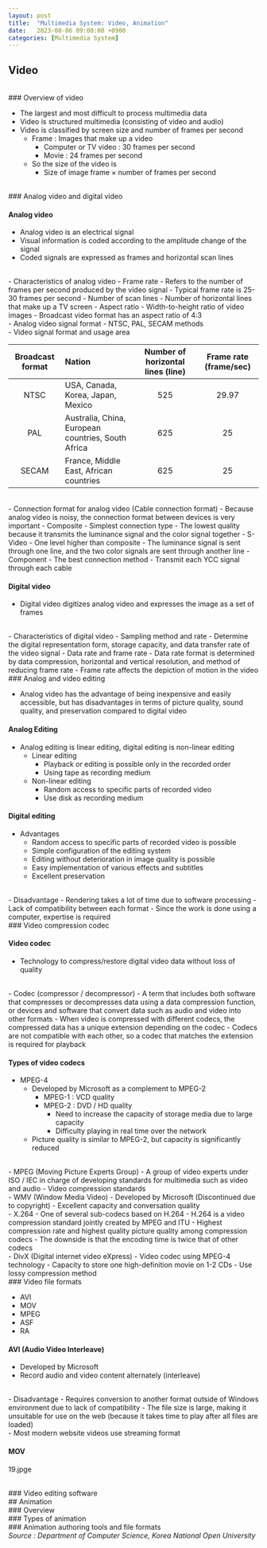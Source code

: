 ```yaml
---
layout: post
title:  "Multimedia System: Video, Animation"
date:   2023-08-06 09:00:00 +0900
categories: [Multimedia System]
---
```


## Video

<br />
### Overview of video

- The largest and most difficult to process multimedia data
- Video is structured multimedia (consisting of video and audio)
- Video is classified by screen size and number of frames per second
  - Frame : Images that make up a video
    - Computer or TV video : 30 frames per second
    - Movie : 24 frames per second
  - So the size of the video is
    - Size of image frame × number of frames per second

<br />
### Analog video and digital video

#### Analog video

- Analog video is an electrical signal
- Visual information is coded according to the amplitude change of the signal
- Coded signals are expressed as frames and horizontal scan lines
<br />
- Characteristics of analog video
  - Frame rate
    - Refers to the number of frames per second produced by the video signal
    - Typical frame rate is 25-30 frames per second
  - Number of scan lines
    - Number of horizontal lines that make up a TV screen
  - Aspect ratio
    - Width-to-height ratio of video images
    - Broadcast video format has an aspect ratio of 4:3
<br />
- Analog video signal format
  - NTSC, PAL, SECAM methods
<br />
- Video signal format and usage area

|Broadcast format|Nation|Number of horizontal lines (line)|Frame rate (frame/sec)|
|:---:|:---|:---:|:---:|
|NTSC|USA, Canada, Korea, Japan, Mexico|525|29.97|
|PAL|Australia, China, European countries, South Africa|625|25|
|SECAM|France, Middle East, African countries|625|25|

<br />
- Connection format for analog video (Cable connection format)
  - Because analog video is noisy, the connection format between devices is very important
  - Composite
    - Simplest connection type
    - The lowest quality because it transmits the luminance signal and the color signal together
  - S-Video
    - One level higher than composite
    - The luminance signal is sent through one line, and the two color signals are sent through another line
  - Component
    - The best connection method
    - Transmit each YCC signal through each cable

#### Digital video

- Digital video digitizes analog video and expresses the image as a set of frames
<br />
- Characteristics of digital video
  - Sampling method and rate
    - Determine the digital representation form, storage capacity, and data transfer rate of the video signal
  - Data rate and frame rate
    - Data rate format is determined by data compression, horizontal and vertical resolution, and method of reducing frame rate
   - Frame rate affects the depiction of motion in the video

<br />
### Analog and video editing

- Analog video has the advantage of being inexpensive and easily accessible, but has disadvantages in terms of picture quality, sound quality, and preservation compared to digital video

#### Analog Editing

- Analog editing is linear editing, digital editing is non-linear editing
  - Linear editing
    - Playback or editing is possible only in the recorded order
    - Using tape as recording medium
  - Non-linear editing
    - Random access to specific parts of recorded video
    - Use disk as recording medium

#### Digital editing

- Advantages
  - Random access to specific parts of recorded video is possible
  - Simple configuration of the editing system
  - Editing without deterioration in image quality is possible
  - Easy implementation of various effects and subtitles
  - Excellent preservation
<br />
- Disadvantage
  - Rendering takes a lot of time due to software processing
  - Lack of compatibility between each format
  - Since the work is done using a computer, expertise is required

<br />
### Video compression codec

#### Video codec

- Technology to compress/restore digital video data without loss of quality
<br />
- Codec (compressor / decompressor)
  - A term that includes both software that compresses or decompresses data using a data compression function, or devices and software that convert data such as audio and video into other formats
    - When video is compressed with different codecs, the compressed data has a unique extension depending on the codec
    - Codecs are not compatible with each other, so a codec that matches the extension is required for playback

#### Types of video codecs

- MPEG-4
  - Developed by Microsoft as a complement to MPEG-2
    - MPEG-1 : VCD quality
    - MPEG-2 : DVD / HD quality
      - Need to increase the capacity of storage media due to large capacity
      - Difficulty playing in real time over the network
  - Picture quality is similar to MPEG-2, but capacity is significantly reduced
<br />
- MPEG (Moving Picture Experts Group)
  - A group of video experts under ISO / IEC in charge of developing standards for multimedia such as video and audio
  - Video compression standards
<br />
- WMV (Window Media Video)
  - Developed by Microsoft (Discontinued due to copyright)
  - Excellent capacity and conversation quality
<br />
- X.264
  - One of several sub-codecs based on H.264
    - H.264 is a video compression standard jointly created by MPEG and ITU
    - Highest compression rate and highest quality picture quality among compression codecs
    - The downside is that the encoding time is twice that of other codecs
<br />
- DivX (Digital internet video eXpress)
  - Video codec using MPEG-4 technology
  - Capacity to store one high-definition movie on 1-2 CDs
  - Use lossy compression method

<br />
### Video file formats

- AVI
- MOV
- MPEG
- ASF
- RA

#### AVI (Audio Video Interleave)

- Developed by Microsoft
- Record audio and video content alternately (interleave)
<br />
- Disadvantage
  - Requires conversion to another format outside of Windows environment due to lack of compatibility
  - The file size is large, making it unsuitable for use on the web (because it takes time to play after all files are loaded)
<br />
- Most modern website videos use streaming format

#### MOV

19.jpge








<br />
### Video editing software














<br />
## Animation

<br />
### Overview















<br />
### Types of animation















<br />
### Animation authoring tools and file formats















<br />
<cite>Source : Department of Computer Science, Korea National Open University</cite>
